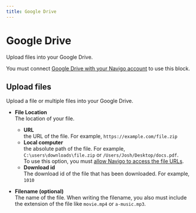 ```yaml
---
title: Google Drive
---
```


# Google Drive

Upload files into your Google Drive.

You must connect [Google Drive with your Navigo account](../integrations/google-drive.md) to use this block.

## Upload files
Upload a file or multiple files into your Google Drive.

- **File Location** <br />
  The location of your file.
  - **URL** <br> 
    the URL of the file. For example, `https://example.com/file.zip`
  - **Local computer** <br> 
    the absolute path of the file. For example, `C:\users\downloads\file.zip` or `/Users/Josh/Desktop/docs.pdf`.<br>
    To use this option, you must [allow Navigo to access the file URLs](./upload-file.md#requirements).
  - **Download id** <br> 
    The download id of the file that has been downloaded. For example, `1010`

- **Filename (optional)** <br />
  The name of the file. When writing the filename, you also must include the extension of the file like `movie.mp4` or `a-music.mp3`.